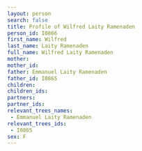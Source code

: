```yaml
---
layout: person
search: false
title: Profile of Wilfred Laity Ramenaden
person_id: I0866
first_name: Wilfred
last_name: Laity Ramenaden
full_name: Wilfred Laity Ramenaden
mother: 
mother_id: 
father: Emmanuel Laity Ramenaden
father_id: I0865
children:
children_ids:
partners:
partner_ids:
relevant_trees_names:
 - Emmanuel Laity Ramenaden
relevant_trees_ids:
 - I0865
sex: F
---
```


